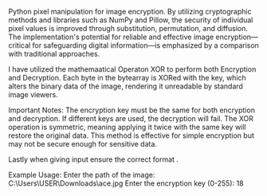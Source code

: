 Python pixel manipulation for image encryption. By utilizing cryptographic methods and libraries such as NumPy and Pillow, the security of individual pixel values is improved through substitution, permutation, and diffusion. The implementation's potential for reliable and effective image encryption—critical for safeguarding digital information—is emphasized by a comparison with traditional approaches.

I have utilized the mathemaatical Operaton XOR to perform both Encryption and Decryption.
Each byte in the bytearray is XORed with the key, which alters the binary data of the image, rendering it unreadable by standard image viewers.

Important Notes:
The encryption key must be the same for both encryption and decryption. If different keys are used, the decryption will fail.
The XOR operation is symmetric, meaning applying it twice with the same key will restore the original data.
This method is effective for simple encryption but may not be secure enough for sensitive data.

Lastly when giving input ensure the correct format .

Example Usage:
Enter the path of the image:        C:\Users\USER\Downloads\ace.jpg
Enter the encryption key (0-255):   18


